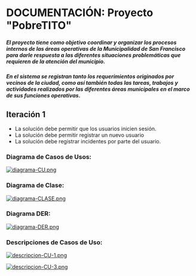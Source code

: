 # DOCUMENTACIÓN: Proyecto "PobreTITO"
##### El proyecto tiene como objetivo coordinar y organizar los procesos internos de las áreas operativas de la Municipalidad de San Francisco para darle respuesta a las diferentes situaciones problemáticas que requieren de la atención del municipio. 
##### En el sistema se registran tanto los requerimientos originados por vecinos de la ciudad, como así también todas las tareas, trabajos y actividades realizados por las diferentes áreas municipales en el marco de sus funciones operativas.

## Iteración 1
- La solución debe permitir que los usuarios inicien sesión.
- La solución debe permitir registrar un nuevo usuario
- La solución debe registrar incidentes por parte del usuario.

### Diagrama de Casos de Usos:
[![diagrama-CU.png](https://i.postimg.cc/W4SL53tW/diagrama-CU.png)](https://postimg.cc/CZZQ1wGk)

### Diagrama de Clase:
[![diagrama-CLASE.png](https://i.postimg.cc/fLpwvLr4/diagrama-CLASE.png)](https://postimg.cc/WFmLN2VS)

### Diagrama DER:
[![diagrama-DER.png](https://i.postimg.cc/QCG2tWzM/diagrama-DER.png)](https://postimg.cc/wy2f43gK)

### Descripciones de Casos de Uso:
[![descripcion-CU-1.png](https://i.postimg.cc/nrp3gK5q/descripcion-CU-1.png)](https://postimg.cc/VrZ9btzN)

[![descripcion-CU-3.png](https://i.postimg.cc/656Hh0CX/descripcion-CU-3.png)](https://postimg.cc/V5TBfX7G)

